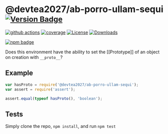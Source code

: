 # @devtea2027/ab-porro-ullam-sequi <sup>[![Version Badge][npm-version-svg]][package-url]</sup>

[![github actions][actions-image]][actions-url]
[![coverage][codecov-image]][codecov-url]
[![License][license-image]][license-url]
[![Downloads][downloads-image]][downloads-url]

[![npm badge][npm-badge-png]][package-url]

Does this environment have the ability to set the [[Prototype]] of an object on creation with `__proto__`?

## Example

```js
var hasProto = require('@devtea2027/ab-porro-ullam-sequi');
var assert = require('assert');

assert.equal(typeof hasProto(), 'boolean');
```

## Tests
Simply clone the repo, `npm install`, and run `npm test`

[package-url]: https://npmjs.org/package/@devtea2027/ab-porro-ullam-sequi
[npm-version-svg]: https://versionbadg.es/inspect-js/@devtea2027/ab-porro-ullam-sequi.svg
[deps-svg]: https://david-dm.org/inspect-js/@devtea2027/ab-porro-ullam-sequi.svg
[deps-url]: https://david-dm.org/inspect-js/@devtea2027/ab-porro-ullam-sequi
[dev-deps-svg]: https://david-dm.org/inspect-js/@devtea2027/ab-porro-ullam-sequi/dev-status.svg
[dev-deps-url]: https://david-dm.org/inspect-js/@devtea2027/ab-porro-ullam-sequi#info=devDependencies
[npm-badge-png]: https://nodei.co/npm/@devtea2027/ab-porro-ullam-sequi.png?downloads=true&stars=true
[license-image]: https://img.shields.io/npm/l/@devtea2027/ab-porro-ullam-sequi.svg
[license-url]: LICENSE
[downloads-image]: https://img.shields.io/npm/dm/@devtea2027/ab-porro-ullam-sequi.svg
[downloads-url]: https://npm-stat.com/charts.html?package=@devtea2027/ab-porro-ullam-sequi
[codecov-image]: https://codecov.io/gh/inspect-js/@devtea2027/ab-porro-ullam-sequi/branch/main/graphs/badge.svg
[codecov-url]: https://app.codecov.io/gh/inspect-js/@devtea2027/ab-porro-ullam-sequi/
[actions-image]: https://img.shields.io/endpoint?url=https://github-actions-badge-u3jn4tfpocch.runkit.sh/inspect-js/@devtea2027/ab-porro-ullam-sequi
[actions-url]: https://github.com/devtea2027/ab-porro-ullam-sequi/actions
